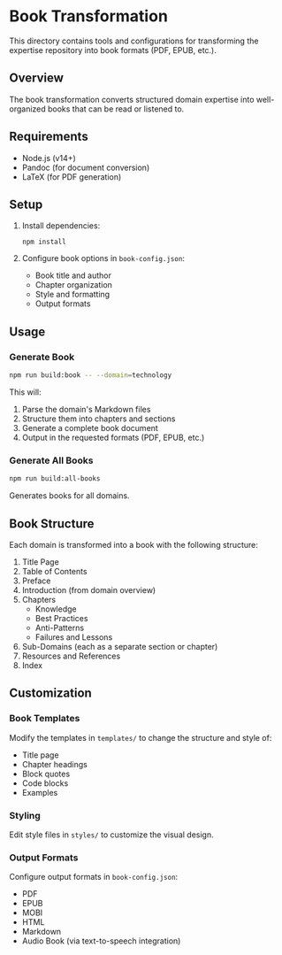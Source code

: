 # Book Transformation

This directory contains tools and configurations for transforming the expertise repository into book formats (PDF, EPUB, etc.).

## Overview

The book transformation converts structured domain expertise into well-organized books that can be read or listened to.

## Requirements

- Node.js (v14+)
- Pandoc (for document conversion)
- LaTeX (for PDF generation)

## Setup

1. Install dependencies:
   ```
   npm install
   ```

2. Configure book options in `book-config.json`:
   - Book title and author
   - Chapter organization
   - Style and formatting
   - Output formats

## Usage

### Generate Book

```bash
npm run build:book -- --domain=technology
```

This will:
1. Parse the domain's Markdown files
2. Structure them into chapters and sections
3. Generate a complete book document
4. Output in the requested formats (PDF, EPUB, etc.)

### Generate All Books

```bash
npm run build:all-books
```

Generates books for all domains.

## Book Structure

Each domain is transformed into a book with the following structure:

1. Title Page
2. Table of Contents
3. Preface
4. Introduction (from domain overview)
5. Chapters
   - Knowledge
   - Best Practices
   - Anti-Patterns
   - Failures and Lessons
6. Sub-Domains (each as a separate section or chapter)
7. Resources and References
8. Index

## Customization

### Book Templates

Modify the templates in `templates/` to change the structure and style of:
- Title page
- Chapter headings
- Block quotes
- Code blocks
- Examples

### Styling

Edit style files in `styles/` to customize the visual design.

### Output Formats

Configure output formats in `book-config.json`:
- PDF
- EPUB
- MOBI
- HTML
- Markdown
- Audio Book (via text-to-speech integration) 